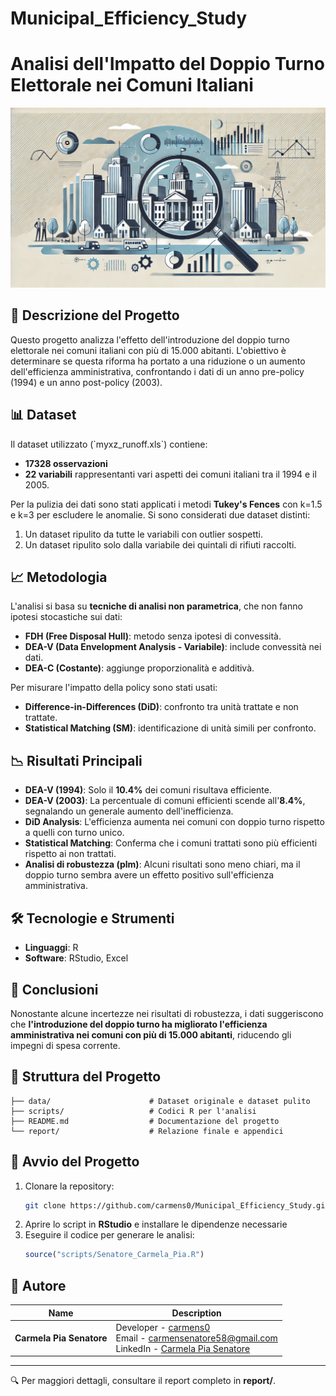 # Municipal_Efficiency_Study

# Analisi dell'Impatto del Doppio Turno Elettorale nei Comuni Italiani
<img src="./fig/portfolio-4.png" width="800" class="center">


## 📌 Descrizione del Progetto
Questo progetto analizza l'effetto dell'introduzione del doppio turno elettorale nei comuni italiani con più di 15.000 abitanti. L'obiettivo è determinare se questa riforma ha portato a una riduzione o un aumento dell'efficienza amministrativa, confrontando i dati di un anno pre-policy (1994) e un anno post-policy (2003).

## 📊 Dataset
Il dataset utilizzato (\`myxz_runoff.xls\`) contiene:
- **17328 osservazioni**
- **22 variabili** rappresentanti vari aspetti dei comuni italiani tra il 1994 e il 2005.

Per la pulizia dei dati sono stati applicati i metodi **Tukey's Fences** con k=1.5 e k=3 per escludere le anomalie. Si sono considerati due dataset distinti:
1. Un dataset ripulito da tutte le variabili con outlier sospetti.
2. Un dataset ripulito solo dalla variabile dei quintali di rifiuti raccolti.

## 📈 Metodologia
L'analisi si basa su **tecniche di analisi non parametrica**, che non fanno ipotesi stocastiche sui dati:
- **FDH (Free Disposal Hull)**: metodo senza ipotesi di convessità.
- **DEA-V (Data Envelopment Analysis - Variabile)**: include convessità nei dati.
- **DEA-C (Costante)**: aggiunge proporzionalità e additivà.

Per misurare l'impatto della policy sono stati usati:
- **Difference-in-Differences (DiD)**: confronto tra unità trattate e non trattate.
- **Statistical Matching (SM)**: identificazione di unità simili per confronto.

## 📉 Risultati Principali
- **DEA-V (1994)**: Solo il **10.4%** dei comuni risultava efficiente.
- **DEA-V (2003)**: La percentuale di comuni efficienti scende all'**8.4%**, segnalando un generale aumento dell'inefficienza.
- **DiD Analysis**: L'efficienza aumenta nei comuni con doppio turno rispetto a quelli con turno unico.
- **Statistical Matching**: Conferma che i comuni trattati sono più efficienti rispetto ai non trattati.
- **Analisi di robustezza (plm)**: Alcuni risultati sono meno chiari, ma il doppio turno sembra avere un effetto positivo sull'efficienza amministrativa.

## 🛠️ Tecnologie e Strumenti
- **Linguaggi**: R
- **Software**: RStudio, Excel

## 📜 Conclusioni
Nonostante alcune incertezze nei risultati di robustezza, i dati suggeriscono che **l'introduzione del doppio turno ha migliorato l'efficienza amministrativa nei comuni con più di 15.000 abitanti**, riducendo gli impegni di spesa corrente.

## 📂 Struttura del Progetto
```
├── data/                      # Dataset originale e dataset pulito
├── scripts/                   # Codici R per l'analisi
├── README.md                  # Documentazione del progetto
└── report/                    # Relazione finale e appendici
```

## 🚀 Avvio del Progetto
1. Clonare la repository:
   ```sh
   git clone https://github.com/carmens0/Municipal_Efficiency_Study.git
   ```
2. Aprire lo script in **RStudio** e installare le dipendenze necessarie
3. Eseguire il codice per generare le analisi:
   ```r
   source("scripts/Senatore_Carmela_Pia.R")
   ```

## 📝 Autore

| Name                | Description                                                                                       |
|---------------------|---------------------------------------------------------------------------------------------------|
| **Carmela Pia Senatore** | Developer - [carmens0](https://github.com/carmens0) <br> Email - [carmensenatore58@gmail.com](mailto:carmensenatore58@gmail.com) <br> LinkedIn - [Carmela Pia Senatore](https://linkedin.com/in/carmela-pia-senatore-ba1797207) |

---
🔍 Per maggiori dettagli, consultare il report completo in **report/**.
